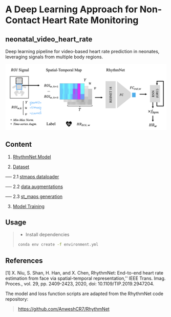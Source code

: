# A Deep Learning Approach for Non-Contact Heart Rate Monitoring
## neonatal_video_heart_rate

Deep learning pipeline for video-based heart rate prediction in neonates, leveraging signals from multiple body regions.

![cover](cover.png)

## Content

1. [RhythmNet Model](./src/model/rythmnet.py)
   

2. [Dataset](./src/dataset)

── 2.1 [stmaps dataloader](./src/dataset/data_loader.py)

── 2.2 [data augmentations](./src/dataset/signal_transforms.py)

── 2.3 [st_maps generation](./src/dataset/st_maps_from_signal_pkl.py)

3. [Model Training](./src/train_optuna.py)

## Usage
> - Install dependencies
> ```bash
> conda env create -f environment.yml
> ```

## References
[1] X. Niu, S. Shan, H. Han, and X. Chen, RhythmNet: End-to-end heart rate estimation from face via spatial-temporal representation,'' IEEE Trans. Imag. Proces., vol. 29, pp. 2409-2423, 2020, doi: 10.1109/TIP.2019.2947204.

The model and loss function scripts are adapted from the RhythmNet code repository: 
> <a href=https://github.com/AnweshCR7/RhythmNet>https://github.com/AnweshCR7/RhythmNet </a>